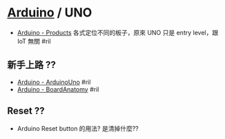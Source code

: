 # [Arduino](arduino.md) / UNO

  - [Arduino \- Products](https://www.arduino.cc/en/Main/Products) 各式定位不同的板子，原來 UNO 只是 entry level，跟 IoT 無關 #ril

## 新手上路 ??

  - [Arduino \- ArduinoUno](https://www.arduino.cc/en/Guide/ArduinoUno) #ril
  - [Arduino \- BoardAnatomy](https://www.arduino.cc/en/Guide/BoardAnatomy) #ril

## Reset ??

  - Arduino Reset button 的用法? 是清掉什麼??


